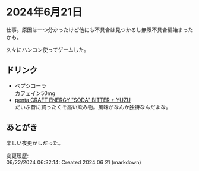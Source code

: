 # 2024年6月21日

仕事。原因は一つ分かったけど他にも不具合は見つかるし無限不具合編始まったかも。

久々にハンコン使ってゲームした。

## ドリンク

- ペプシコーラ  
カフェイン50mg
- [penta CRAFT ENERGY "SODA" BITTER + YUZU](https://penta-hme.com/products/craftenergysoda_01)  
だいぶ昔に買ったくそ高い飲み物。風味がなんか独特なんだよな。

## あとがき

楽しい夜更かしだった。

変更履歴:  
06/22/2024 06:32:14: Created 2024 06 21 (markdown)  
